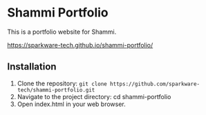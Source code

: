# Shammi Portfolio

This is a portfolio website for Shammi.

https://sparkware-tech.github.io/shammi-portfolio/

## Installation

1. Clone the repository: `git clone https://github.com/sparkware-tech/shammi-portfolio.git`
2. Navigate to the project directory: cd shammi-portfolio
3. Open index.html in your web browser.


